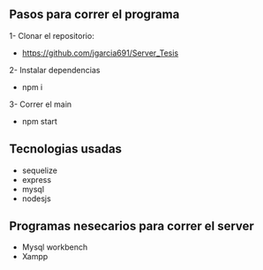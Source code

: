 ## Pasos para correr el programa

1- Clonar el repositorio:
- https://github.com/jgarcia691/Server_Tesis

2- Instalar dependencias
- npm i

3- Correr el main
- npm start

## Tecnologias usadas

- sequelize
- express
- mysql
- nodesjs

## Programas nesecarios para correr el server

- Mysql workbench
- Xampp
